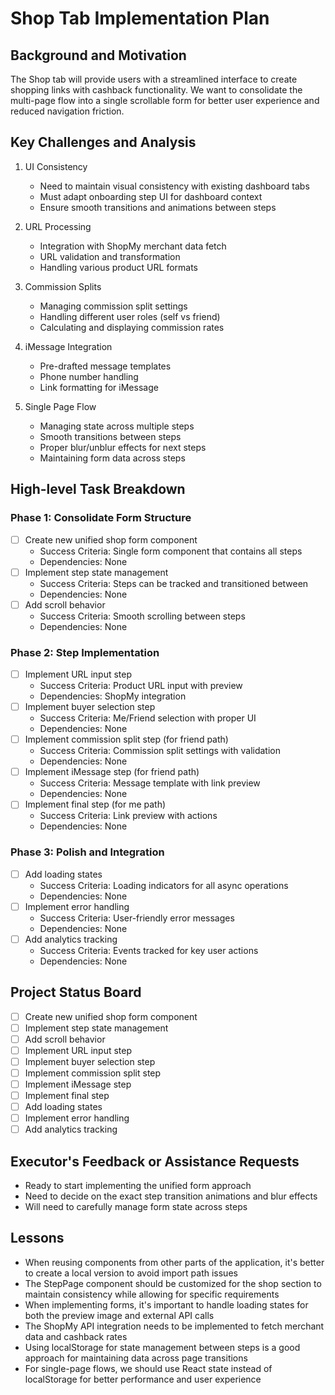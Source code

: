 # Shop Tab Implementation Plan

## Background and Motivation
The Shop tab will provide users with a streamlined interface to create shopping links with cashback functionality. We want to consolidate the multi-page flow into a single scrollable form for better user experience and reduced navigation friction.

## Key Challenges and Analysis
1. UI Consistency
   - Need to maintain visual consistency with existing dashboard tabs
   - Must adapt onboarding step UI for dashboard context
   - Ensure smooth transitions and animations between steps

2. URL Processing
   - Integration with ShopMy merchant data fetch
   - URL validation and transformation
   - Handling various product URL formats

3. Commission Splits
   - Managing commission split settings
   - Handling different user roles (self vs friend)
   - Calculating and displaying commission rates

4. iMessage Integration
   - Pre-drafted message templates
   - Phone number handling
   - Link formatting for iMessage

5. Single Page Flow
   - Managing state across multiple steps
   - Smooth transitions between steps
   - Proper blur/unblur effects for next steps
   - Maintaining form data across steps

## High-level Task Breakdown

### Phase 1: Consolidate Form Structure
- [ ] Create new unified shop form component
  - Success Criteria: Single form component that contains all steps
  - Dependencies: None
- [ ] Implement step state management
  - Success Criteria: Steps can be tracked and transitioned between
  - Dependencies: None
- [ ] Add scroll behavior
  - Success Criteria: Smooth scrolling between steps
  - Dependencies: None

### Phase 2: Step Implementation
- [ ] Implement URL input step
  - Success Criteria: Product URL input with preview
  - Dependencies: ShopMy integration
- [ ] Implement buyer selection step
  - Success Criteria: Me/Friend selection with proper UI
  - Dependencies: None
- [ ] Implement commission split step (for friend path)
  - Success Criteria: Commission split settings with validation
  - Dependencies: None
- [ ] Implement iMessage step (for friend path)
  - Success Criteria: Message template with link preview
  - Dependencies: None
- [ ] Implement final step (for me path)
  - Success Criteria: Link preview with actions
  - Dependencies: None

### Phase 3: Polish and Integration
- [ ] Add loading states
  - Success Criteria: Loading indicators for all async operations
  - Dependencies: None
- [ ] Implement error handling
  - Success Criteria: User-friendly error messages
  - Dependencies: None
- [ ] Add analytics tracking
  - Success Criteria: Events tracked for key user actions
  - Dependencies: None

## Project Status Board
- [ ] Create new unified shop form component
- [ ] Implement step state management
- [ ] Add scroll behavior
- [ ] Implement URL input step
- [ ] Implement buyer selection step
- [ ] Implement commission split step
- [ ] Implement iMessage step
- [ ] Implement final step
- [ ] Add loading states
- [ ] Implement error handling
- [ ] Add analytics tracking

## Executor's Feedback or Assistance Requests
- Ready to start implementing the unified form approach
- Need to decide on the exact step transition animations and blur effects
- Will need to carefully manage form state across steps

## Lessons
- When reusing components from other parts of the application, it's better to create a local version to avoid import path issues
- The StepPage component should be customized for the shop section to maintain consistency while allowing for specific requirements
- When implementing forms, it's important to handle loading states for both the preview image and external API calls
- The ShopMy API integration needs to be implemented to fetch merchant data and cashback rates
- Using localStorage for state management between steps is a good approach for maintaining data across page transitions
- For single-page flows, we should use React state instead of localStorage for better performance and user experience
